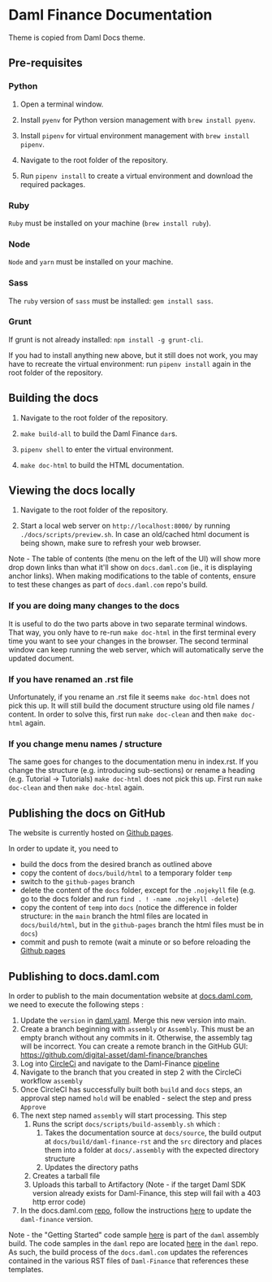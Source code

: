 # Daml Finance Documentation

Theme is copied from Daml Docs theme.

## Pre-requisites

### Python

1. Open a terminal window.

2. Install `pyenv` for Python version management with `brew install pyenv`.

3. Install `pipenv` for virtual environment management with `brew install pipenv`.

4. Navigate to the root folder of the repository.

5. Run `pipenv install` to create a virtual environment and download the required packages.

### Ruby

`Ruby` must be installed on your machine (`brew install ruby`).

### Node

`Node` and `yarn` must be installed on your machine.

### Sass

The `ruby` version of `sass` must be installed: `gem install sass`.

### Grunt

If grunt is not already installed: `npm install -g grunt-cli`.

If you had to install anything new above, but it still does not work, you may have to recreate the
virtual environment: run `pipenv install` again in the root folder of the repository.

## Building the docs

1. Navigate to the root folder of the repository.

2. `make build-all` to build the Daml Finance `dar`s.

3. `pipenv shell` to enter the virtual environment.

4. `make doc-html` to build the HTML documentation.

## Viewing the docs locally

1. Navigate to the root folder of the repository.

2. Start a local web server on `http://localhost:8000/` by running `./docs/scripts/preview.sh`. In case an
   old/cached html document is being shown, make sure to refresh your web browser.

Note - The table of contents (the menu on the left of the UI) will show more drop down links than what it'll show on `docs.daml.com`
(ie., it is displaying anchor links).
When making modifications to the table of contents, ensure to test these changes as part of `docs.daml.com` repo's build.

### If you are doing many changes to the docs

It is useful to do the two parts above in two separate terminal windows. That way, you only have to
re-run `make doc-html` in the first terminal every time you want to see your changes in the browser.
The second terminal window can keep running the web server, which will automatically serve the
updated document.

### If you have renamed an .rst file

Unfortunately, if you rename an .rst file it seems `make doc-html` does not pick this up. It will
still build the document structure using old file names / content. In order to solve this, first
run `make doc-clean` and then `make doc-html` again.

### If you change menu names / structure

The same goes for changes to the documentation menu in index.rst. If you change the
structure (e.g. introducing sub-sections) or rename a heading (e.g. Tutorial -> Tutorials)
`make doc-html` does not pick this up. First run `make doc-clean` and then `make doc-html` again.

## Publishing the docs on GitHub

The website is currently hosted on
[Github pages](https://digital-asset.github.io/daml-finance/).

In order to update it, you need to

- build the docs from the desired branch as outlined above
- copy the content of `docs/build/html` to a temporary folder `temp`
- switch to the `github-pages` branch
- delete the content of the `docs` folder, except for the `.nojekyll` file (e.g. go to the docs folder and run `find . ! -name .nojekyll -delete`)
- copy the content of `temp` into `docs` (notice the difference in folder structure: in the `main` branch the html files are located in `docs/build/html`, but in the `github-pages` branch the html files must be in `docs`)
- commit and push to remote (wait a minute or so before reloading the [Github pages](https://digital-asset.github.io/daml-finance/)

## Publishing to docs.daml.com

In order to publish to the main documentation website at [docs.daml.com](http://docs.daml.com), we need to execute the following steps :

1. Update the `version` in [daml.yaml](daml.yaml). Merge this new version into main.
2. Create a branch beginning with `assembly` or `Assembly`. This must be an
   empty branch without any commits in it. Otherwise, the assembly tag will be incorrect.
   You can create a remote branch in the GitHub GUI: https://github.com/digital-asset/daml-finance/branches
3. Log into [CircleCi](https://app.circleci.com/) and navigate to the Daml-Finance [pipeline](https://app.circleci.com/pipelines/github/digital-asset/daml-finance)
4. Navigate to the branch that you created in step 2 with the CircleCi workflow `assembly`
5. Once CircleCI has successfully built both `build` and `docs` steps, an approval step named `hold` will be enabled - select the step and press `Approve`
6. The next step named `assembly` will start processing. This step
   1. Runs the script `docs/scripts/build-assembly.sh` which :
      1. Takes the documentation source at `docs/source`, the build output at `docs/build/daml-finance-rst` and the `src` directory and places them into a folder at `docs/.assembly` with the expected directory structure
      2. Updates the directory paths
   2. Creates a tarball file
   3. Uploads this tarball to Artifactory (Note - if the target Daml SDK version already exists for Daml-Finance, this step will fail with a 403 http error code)
7. In the docs.daml.com [repo](https://github.com/digital-asset/docs.daml.com), follow the instructions [here](https://github.com/digital-asset/docs.daml.com/blob/main/README.md#making-changes-to-the-next-unreleased-version) to update the `daml-finance` version.

Note - the "Getting Started" code sample [here](docs/code-samples/getting-started) is part of the `daml` assembly build. The code samples in the `daml` repo are located [here](https://github.com/digital-asset/daml/tree/main/templates/quickstart-finance) in the `daml` repo. As such, the build process of the `docs.daml.com` updates the references contained in the various RST files of `Daml-Finance` that references these templates.
